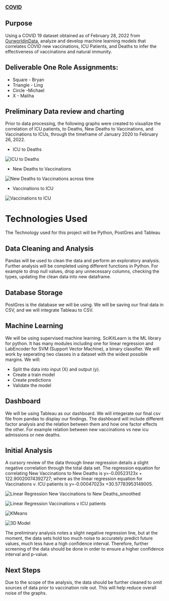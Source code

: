 ### [COVID](https://docs.google.com/presentation/d/1rvp-qjYvUckpk5IVLhBNoNzQASPl3vkx3YNAJQ2HaII/edit#slide=id.gf3ad74aadf_0_14)

## Purpose

Using a COVID 19 dataset obtained as of February 28, 2022 from [OurworldinData](https://ourworldindata.org/coronavirus), analyze and develop machine learning models that correlates COVID new vaccinations, ICU Patients, and Deaths to infer the effectiveness of vaccinations and natural immunity. 

## Deliverable One Role Assignments:

- Square - Bryan
- Triangle - Ling
- Circle -Michael
- X - Maliha

## Preliminary Data review and charting

Prior to data processing, the following graphs were created to visualize the correlation of ICU patients, to Deaths, New Deaths to Vaccinations, and Vaccinations to ICUs, through the timeframe of January 2020 to February 26, 2022.

- ICU to Deaths

![ICU to Deaths](https://user-images.githubusercontent.com/76926631/156946033-a94b5a36-b30a-4ebe-95b4-b6e794c5846b.PNG)

- New Deaths to Vaccinations

![New Deaths to Vaccinations across time](https://user-images.githubusercontent.com/76926631/156946081-40fe9231-87ae-4fd3-827b-01ccd5f5fe9f.PNG)

- Vaccinations to ICU

![Vaccinations to ICU](https://user-images.githubusercontent.com/76926631/156946083-4b584c6e-ecfb-4e87-9ccb-cb21b488e61a.PNG)

# Technologies Used
The Technology used for this project will be Python, PostGres and Tableau

## Data Cleaning and Analysis
Pandas will be used to clean the data and perform an exploratory analysis. Further analysis will be completed using different functions in Python.
For example to drop null values, drop any unnecessary columns, checking the types, updating the clean data into new dataframe. 

## Database Storage
PostGres is the database we will be using. We will be saving our final data in CSV, and we will integrate Tableau to CSV.

## Machine Learning
We will be using supervised machine learning.
SciKitLearn is the ML library for python. It has many modules including one for linear regression and LabEncoder for SVM (Support Vector Machine), a binary classifier.
We will work by seperating two classes in a dataset with the widest possible margins. We will:
* Split the data into input (X) and output (y).
* Create a train model
* Create predictions
* Validate the model

## Dashboard
We will be using Tableau as our dashboard. We will integerate our final csv file from pandas to display our findings. The dashboard will include different factor
analysis and the relation between them and how one factor effects the other. For example relation between new vaccinations vs new icu admissions or new deaths.

## Initial Analysis
A cursory review of the data through linear regression details a slight negative correlation through the total data set. The regression equation for correlating New Vaccinations to New Deaths is y=-0.00523123x + 122.90020074392727; where as the linear regression equation for Vaccinations v. ICU patients is y=-0.00047023x +30.57783953149005. 

![Linear Regression New Vaccinations to New Deaths_smoothed](https://user-images.githubusercontent.com/76926631/157681511-4f2bc479-2d92-474c-bb95-25b55b9987a5.PNG)

![Linear Regression Vaccinations v ICU patients](https://user-images.githubusercontent.com/76926631/156946248-0ae1fdd8-f2f2-4ad0-9042-28e6a503367f.PNG)

![KMeans](https://user-images.githubusercontent.com/76926631/156951027-1c7163f6-7d13-487e-9db5-4d412ad583e7.PNG)

![3D Model](https://user-images.githubusercontent.com/76926631/156951019-19afa134-b774-402c-bcb7-9e3467440d96.PNG)

The preliminary analysis notes a slight negative regression line, but at the moment, the data sets hold too much noise to accurately predict future values, much less have a high confidence interval. Therefore, further screening of the data should be done in order to ensure a higher confidence interval and p-value. 

## Next Steps

Due to the scope of the analysis, the data should be further cleaned to omit sources of data prior to vaccination role out. This will help reduce overall noise of the graphs. 
